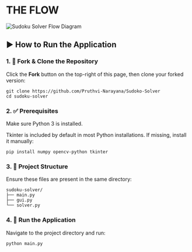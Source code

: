 # THE FLOW
![Sudoku Solver Flow Diagram](https://assets.leetcode.com/users/images/7d3c3192-7fdb-46b1-af1a-7dc7783190dc_1743749058.578672.png)

## ▶️ How to Run the Application

### 1. 🔁 Fork & Clone the Repository

Click the **Fork** button on the top-right of this page, then clone your forked version:

```
git clone https://github.com/Pruthvi-Narayana/Sudoko-Solver
cd sudoku-solver
```

### 2. ✅ Prerequisites
Make sure Python 3 is installed.

Tkinter is included by default in most Python installations. If missing, install it manually:
```
pip install numpy opencv-python tkinter 
```

### 3. 📁 Project Structure
Ensure these files are present in the same directory:

```
sudoku-solver/
├── main.py
├── gui.py
└── solver.py
```
### 4. 🚀 Run the Application
Navigate to the project directory and run:

```
python main.py
```

